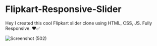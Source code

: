 # Flipkart-Responsive-Slider
Hey I created this cool Flipkart slider clone using HTML, CSS, JS. Fully Responsive. ❤️✅

![Screenshot (502)](https://github.com/Suprabhatbb62/Flipkart-Responsive-Slider/assets/86051393/4644d01f-395f-4f5f-bb80-61a90cc9737c)

